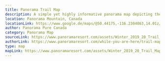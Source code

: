 ```yaml
---
title: Panorama Trail Map
description: A simple yet highly informative panorama map depicting the winter trails of Panorama Mountain in Canada.
location: Panorama Mountain, Canada
locationLink: https://www.google.de/maps/@50.44175,-116.2304863,14.01z/data=!5m1!1e4
author: Panorama Pure Canada
category: Panorama Map
sourceLink: https://www.panoramaresort.com/assets/Winter_2019_20_Trail_Map.pdf
authorLink: https://www.panoramaresort.com/while-you-are-here/trail-map/
type: map
mapLink: https://www.panoramaresort.com/assets/Winter_2019_20_Trail_Map_website.jpg
---
```


